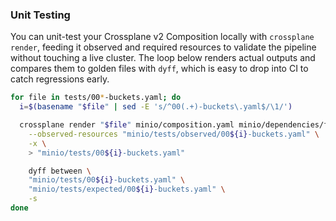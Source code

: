 ### Unit Testing

You can unit-test your Crossplane v2 Composition locally with `crossplane render`, feeding it observed and required resources to validate the pipeline without touching a live cluster. The loop below renders actual outputs and compares them to golden files with `dyff`, which is easy to drop into CI to catch regressions early.

```sh
for file in tests/00*-buckets.yaml; do
  i=$(basename "$file" | sed -E 's/^00(.+)-buckets\.yaml$/\1/')

  crossplane render "$file" minio/composition.yaml minio/dependencies/functions.yaml \
    --observed-resources "minio/tests/observed/00${i}-buckets.yaml" \
    -x \
    > "minio/tests/00${i}-buckets.yaml"

    dyff between \
    "minio/tests/00${i}-buckets.yaml" \
    "minio/tests/expected/00${i}-buckets.yaml" \
    -s
done
```